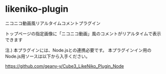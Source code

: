# likeniko-plugin
ニコニコ動画風リアルタイムコメントプラグイン

トップページの指定画像に「ニコニコ動画」風のコメントがリアルタイムで表示できます

注.) 本プラグインには、Node.jsとの連携必要です。
本プラグインイン用のNode.js用ソースは以下から入手ください。

https://github.com/geany-y/Cube3_LikeNiko_Plugin_Node
